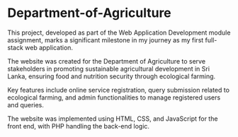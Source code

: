 # Department-of-Agriculture
This project, developed as part of the Web Application Development module assignment, marks a significant milestone in my journey as my first full-stack web application.

The website was created for the Department of Agriculture to serve stakeholders in promoting sustainable agricultural development in Sri Lanka, ensuring food and nutrition security through ecological farming.

Key features include online service registration, query submission related to ecological farming, and admin functionalities to manage registered users and queries.

The website was implemented using HTML, CSS, and JavaScript for the front end, with PHP handling the back-end logic.
